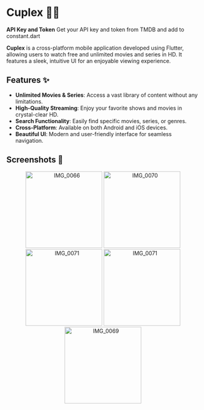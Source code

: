 # Cuplex 🎥🍿

**API Key and Token**
Get your API key and token from TMDB and add to constant.dart


**Cuplex** is a cross-platform mobile application developed using Flutter, allowing users to watch free and unlimited movies and series in HD. It features a sleek, intuitive UI for an enjoyable viewing experience.

## Features ✨

- **Unlimited Movies & Series**: Access a vast library of content without any limitations.
- **High-Quality Streaming**: Enjoy your favorite shows and movies in crystal-clear HD.
- **Search Functionality**: Easily find specific movies, series, or genres.
- **Cross-Platform**: Available on both Android and iOS devices.
- **Beautiful UI**: Modern and user-friendly interface for seamless navigation.

## Screenshots 📸
<p align="center">
  <img src="https://github.com/user-attachments/assets/d6da106f-aced-4e29-8f89-dbe2414d21d9" alt="IMG_0066" width="200"/>
  <img src="https://github.com/user-attachments/assets/3142906d-8293-48b6-a6cc-5e42f8f9399c" alt="IMG_0070" width="200"/>
  <img src="https://github.com/user-attachments/assets/45c77c0a-1564-4922-a02c-1c14a7bd4dd2" alt="IMG_0071" width="200"/>
  <img src="https://github.com/user-attachments/assets/d6493fdd-96a0-4176-99dc-69cc7d7a225c" alt="IMG_0071" width="200"/>
  <img src="https://github.com/user-attachments/assets/dac3bf1d-e4e5-47fb-84b7-0724991ee1a3" alt="IMG_0069" width="200"/>
</p>
